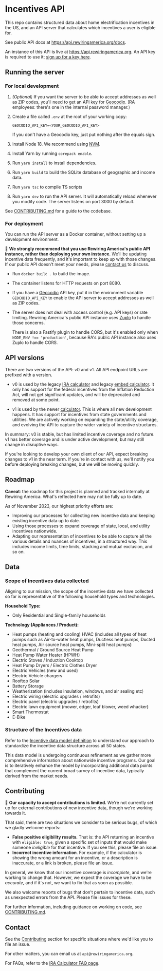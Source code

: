 # Incentives API

This repo contains structured data about home electrification incentives in the US, and an API server that calculates which incentives a user is eligible for.

See public API docs at https://api.rewiringamerica.org/docs.

An instance of this API is live at https://api.rewiringamerica.org. An API key is required to use it; [sign up for a key here](https://www.rewiringamerica.org/api).

## Running the server

### For local development

1. _(Optional)_ If you want the server to be able to accept addresses as well as ZIP codes, you'll need to get an API key for [Geocodio](https://geocod.io). (RA employees: there's one in the internal password manager.)
2. Create a file called `.env` at the root of your working copy:

   ```
   GEOCODIO_API_KEY=<YOUR_GEOCODIO_API_KEY>
   ```

   If you don't have a Geocodio key, just put nothing after the equals sign.

3. Install Node 18. We recommend using [NVM](https://github.com/nvm-sh/nvm).
4. Install Yarn by running `corepack enable`.
5. Run `yarn install` to install dependencies.
6. Run `yarn build` to build the SQLite database of geographic and income data.
7. Run `yarn tsc` to compile TS scripts
8. Run `yarn dev` to run the API server. It will automatically reload whenever you modify code. The server listens on port 3000 by default.

See [CONTRIBUTING.md](CONTRIBUTING.md) for a guide to the codebase.

### For deployment

You can run the API server as a Docker container, without setting up a development environment.

:rotating_light: **We strongly recommend that you use Rewiring America's public API instance, rather than deploying your own instance**. We'll be updating incentive data frequently, and it's important to keep up with those changes. If our public API doesn't meet your needs, please [contact us](#contact) to discuss.

- Run `docker build .` to build the image.
- The container listens for HTTP requests on port 8080.
- If you have a [Geocodio](https://geocod.io) API key, put it in the environment variable `GEOCODIO_API_KEY` to enable the API server to accept addresses as well as ZIP codes.

- The server does not deal with access control (e.g. API keys) or rate limiting. Rewiring America's public API instance uses [Zuplo](https://zuplo.com) to handle those concerns.

  There is also a Fastify plugin to handle CORS, but it's enabled only when `NODE_ENV !== 'production'`, because RA's public API instance also uses Zuplo to handle CORS.

## API versions

There are two versions of the API: v0 and v1. All API endpoint URLs are prefixed with a version.

- v0 is used by the legacy [IRA calculator](https://www.rewiringamerica.org/app/ira-calculator) and legacy [embed calculator](https://embed.rewiringamerica.org). It only has support for the federal incentives from the Inflation Reduction Act, will not get significant updates, and will be deprecated and removed at some point.

- v1 is used by the newer [calculator](https://homes.rewiringamerica.org/calculator). This is where all new development happens. It has support for incentives from state governments and utilities. We are actively working on expanding the state/utility coverage, and evolving the API to capture the wider variety of incentive structures.

In summary: v0 is stable, but has limited incentive coverage and no future. v1 has better coverage and is under active development, but may still change in disruptive ways.

If you're looking to develop your own client of our API, expect breaking changes to v1 in the near term. If you're in contact with us, we'll notify you before deploying breaking changes, but we will be moving quickly.

## Roadmap

**Caveat**: the roadmap for this project is planned and tracked internally at Rewiring America. What's reflected here may not be fully up to date.

As of November 2023, our highest priority efforts are:

- Improving our processes for collecting new incentive data and keeping existing incentive data up to date.
- Using those processes to expand coverage of state, local, and utility incentives nationwide.
- Adapting our representation of incentives to be able to capture all the various details and nuances of incentives, in a structured way. This includes income limits, time limits, stacking and mutual exclusion, and so on.

## Data

### Scope of Incentives data collected

Aligning to our mission, the scope of the incentive data we have collected so far is representative of the following household types and technologies.

**Household Type:**

- Only Residential and Single-family households

**Technology (Appliances / Product):**

- Heat pumps (heating and cooling) HVAC (includes all types of heat pumps such as Air-to-water heat pumps, Ductless heat pumps, Ducted heat pumps, Air source heat pumps, Mini-split heat pumps)
- Geothermal / Ground Source Heat Pump
- Heat Pump Water Heater (HPWH)
- Electric Stoves / Induction Cooktop
- Heat Pump Dryers / Electric Clothes Dryer
- Electric Vehicles (new and used)
- Electric Vehicle chargers
- Rooftop Solar
- Battery Storage
- Weatherization (includes insulation, windows, and air sealing etc)
- Electric wiring (electric upgrades / retrofits)
- Electric panel (electric upgrades / retrofits)
- Electric lawn equipment (mower, edger, leaf blower, weed whacker)
- Smart Thermostat
- E-Bike

### Structure of the Incentives data

Refer to the [Incentive data model definition](https://docs.google.com/spreadsheets/d/1JTeTk9lhBxgCvpNDsU80upaxgp1XPROUpFwfK4UHVbI/edit?pli=1#gid=894925043) to understand our approach to standardize the incentive data structure across all 50 states.

This data model is undergoing continuous refinement as we gather more comprehensive information about nationwide incentive programs. Our goal is to iteratively enhance the model by incorporating additional data points that complement the current broad survey of incentive data, typically derived from the market needs.

## Contributing

:construction: **Our capacity to accept contributions is limited.** We're not currently set up for external contributions of new incentive data, though we're working towards it.

That said, there are two situations we consider to be serious bugs, of which we gladly welcome reports:

- **False positive eligibility results**. That is: the API returning an incentive with `eligible: true`, given a specific set of inputs that would make someone _ineligible_ for that incentive. If you see this, please file an issue.
- **Incorrect incentive information**. For example, if the calculator is showing the wrong amount for an incentive, or a description is inaccurate, or a link is broken, please file an issue.

In general, we know that our incentive coverage is _incomplete_, and we're working to change that. However, we expect the coverage we have to be _accurate_, and if it's not, we want to fix that as soon as possible.

We also welcome reports of bugs that don't pertain to incentive data, such as unexpected errors from the API. Please file issues for these.

For further information, including guidance on working on code, see [CONTRIBUTING.md](CONTRIBUTING.md).

## Contact

See the [Contributing](#contributing) section for specific situations where we'd like you to file an issue.

For other matters, you can email us at `api@rewiringamerica.org`.

For FAQs, refer to the [IRA Calculator FAQ page](https://www.rewiringamerica.org/app/ira-calculator/faqs).
